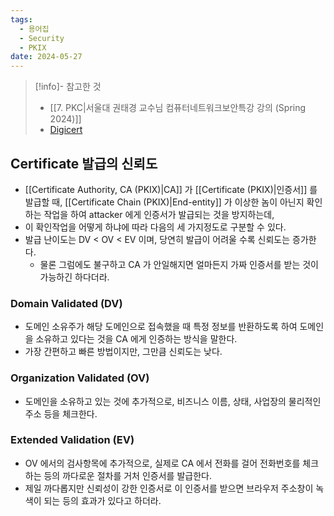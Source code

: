 ```yaml
---
tags:
  - 용어집
  - Security
  - PKIX
date: 2024-05-27
---
```

> [!info]- 참고한 것
> - [[7. PKC|서울대 권태경 교수님 컴퓨터네트워크보안특강 강의 (Spring 2024)]]
> - [Digicert](https://www.digicert.com/difference-between-dv-ov-and-ev-ssl-certificates)

## Certificate 발급의 신뢰도

- [[Certificate Authority, CA (PKIX)|CA]] 가 [[Certificate (PKIX)|인증서]] 를 발급할 때, [[Certificate Chain (PKIX)|End-entity]] 가 이상한 놈이 아닌지 확인하는 작업을 하여 attacker 에게 인증서가 발급되는 것을 방지하는데,
- 이 확인작업을 어떻게 하냐에 따라 다음의 세 가지정도로 구분할 수 있다.
- 발급 난이도는 DV < OV < EV 이며, 당연히 발급이 어려울 수록 신뢰도는 증가한다.
	- 물론 그럼에도 불구하고 CA 가 안일해지면 얼마든지 가짜 인증서를 받는 것이 가능하긴 하다더라.

### Domain Validated (DV)

- 도메인 소유주가 해당 도메인으로 접속했을 때 특정 정보를 반환하도록 하여 도메인을 소유하고 있다는 것을 CA 에게 인증하는 방식을 말한다.
- 가장 간편하고 빠른 방법이지만, 그만큼 신뢰도는 낮다.

### Organization Validated (OV)

- 도메인을 소유하고 있는 것에 추가적으로, 비즈니스 이름, 상태, 사업장의 물리적인 주소 등을 체크한다.

### Extended Validation (EV)

- OV 에서의 검사항목에 추가적으로, 실제로 CA 에서 전화를 걸어 전화번호를 체크하는 등의 까다로운 절차를 거처 인증서를 발급한다.
- 제일 까다롭지만 신뢰성이 강한 인증서로 이 인증서를 받으면 브라우저 주소창이 녹색이 되는 등의 효과가 있다고 하더라.

